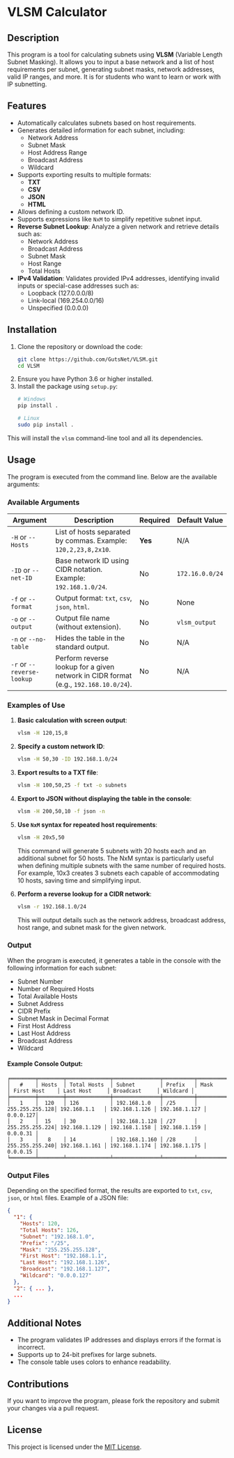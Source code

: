 # VLSM Calculator

## Description

This program is a tool for calculating subnets using **VLSM** (Variable Length Subnet Masking). It allows you to input a base network and a list of host requirements per subnet, generating subnet masks, network addresses, valid IP ranges, and more. It is for students who want to learn or work with IP subnetting.

## Features

- Automatically calculates subnets based on host requirements.
- Generates detailed information for each subnet, including:
  - Network Address
  - Subnet Mask
  - Host Address Range
  - Broadcast Address
  - Wildcard
- Supports exporting results to multiple formats:
  - **TXT**
  - **CSV**
  - **JSON**
  - **HTML**
- Allows defining a custom network ID.
- Supports expressions like `NxM` to simplify repetitive subnet input.
- **Reverse Subnet Lookup**: Analyze a given network and retrieve details such as:
  - Network Address
  - Broadcast Address
  - Subnet Mask
  - Host Range
  - Total Hosts
- **IPv4 Validation**: Validates provided IPv4 addresses, identifying invalid inputs or special-case addresses such as:
  - Loopback (127.0.0.0/8)
  - Link-local (169.254.0.0/16)
  - Unspecified (0.0.0.0)

## Installation

1. Clone the repository or download the code:
   ```bash
   git clone https://github.com/GutsNet/VLSM.git
   cd VLSM
   ```
2. Ensure you have Python 3.6 or higher installed.
3. Install the package using `setup.py`:
   ```bash
   # Windows
   pip install .

   # Linux
   sudo pip install .
   ```

This will install the `vlsm` command-line tool and all its dependencies.

## Usage

The program is executed from the command line. Below are the available arguments:

### Available Arguments

| Argument             | Description                                                                                 | Required   | Default Value             |
|-----------------------|---------------------------------------------------------------------------------------------|------------|---------------------------|
| `-H` or `--Hosts`    | List of hosts separated by commas. Example: `120,2,23,8,2x10`.                              | **Yes**    | N/A                       |
| `-ID` or `--net-ID`  | Base network ID using CIDR notation. Example: `192.168.1.0/24`.                                                   | No         | `172.16.0.0/24`              |
| `-f` or `--format`   | Output format: `txt`, `csv`, `json`, `html`.                                               | No         | None                      |
| `-o` or `--output`   | Output file name (without extension).                                                      | No         | `vlsm_output`             |
| `-n` or `--no-table` | Hides the table in the standard output.                                                    | No         | N/A                       |
| `-r` or `--reverse-lookup` | Perform reverse lookup for a given network in CIDR format (e.g., `192.168.10.0/24`). | No         | N/A                       |

### Examples of Use

1. **Basic calculation with screen output**:
   ```bash
   vlsm -H 120,15,8
   ```

2. **Specify a custom network ID**:
   ```bash
   vlsm -H 50,30 -ID 192.168.1.0/24
   ```

3. **Export results to a TXT file**:
   ```bash
   vlsm -H 100,50,25 -f txt -o subnets
   ```

4. **Export to JSON without displaying the table in the console**:
   ```bash
   vlsm -H 200,50,10 -f json -n
   ```

5. **Use `NxM` syntax for repeated host requirements**:
   ```bash
   vlsm -H 20x5,50
   ```
   This command will generate 5 subnets with 20 hosts each and an additional subnet for 50 hosts. The NxM syntax is particularly useful when defining multiple subnets with the same number of required hosts. For example, 10x3 creates 3 subnets each capable of accommodating 10 hosts, saving time and simplifying input.

6. **Perform a reverse lookup for a CIDR network**:
   ```bash
   vlsm -r 192.168.1.0/24
   ```
   This will output details such as the network address, broadcast address, host range, and subnet mask for the given network.

### Output

When the program is executed, it generates a table in the console with the following information for each subnet:

- Subnet Number
- Number of Required Hosts
- Total Available Hosts
- Subnet Address
- CIDR Prefix
- Subnet Mask in Decimal Format
- First Host Address
- Last Host Address
- Broadcast Address
- Wildcard

#### Example Console Output:

```
╒════════╤════════╤══════════════╤═══════════════╤══════════╤═══════════════╤═══════════════╤═══════════════╤═══════════════╤══════════╕
│   #    │ Hosts  │ Total Hosts  │ Subnet        │ Prefix   │ Mask          │ First Host    │ Last Host     │ Broadcast     │ Wildcard │
╞════════╪════════╪══════════════╪═══════════════╪══════════╪═══════════════╪═══════════════╪═══════════════╪═══════════════╪══════════╡
│   1    │  120   │ 126          │ 192.168.1.0   │ /25      │ 255.255.255.128│ 192.168.1.1   │ 192.168.1.126 │ 192.168.1.127 │ 0.0.0.127│
│   2    │  15    │ 30           │ 192.168.1.128 │ /27      │ 255.255.255.224│ 192.168.1.129 │ 192.168.1.158 │ 192.168.1.159 │ 0.0.0.31 │
│   3    │   8    │ 14           │ 192.168.1.160 │ /28      │ 255.255.255.240│ 192.168.1.161 │ 192.168.1.174 │ 192.168.1.175 │ 0.0.0.15 │
╘════════╧════════╧══════════════╧═══════════════╧══════════╧═══════════════╧═══════════════╧═══════════════╧═══════════════╧══════════╛
```

### Output Files

Depending on the specified format, the results are exported to `txt`, `csv`, `json`, or `html` files. Example of a JSON file:

```json
{
  "1": {
    "Hosts": 120,
    "Total Hosts": 126,
    "Subnet": "192.168.1.0",
    "Prefix": "/25",
    "Mask": "255.255.255.128",
    "First Host": "192.168.1.1",
    "Last Host": "192.168.1.126",
    "Broadcast": "192.168.1.127",
    "Wildcard": "0.0.0.127"
  },
  "2": { ... },
  ...
}
```

## Additional Notes

- The program validates IP addresses and displays errors if the format is incorrect.
- Supports up to 24-bit prefixes for large subnets.
- The console table uses colors to enhance readability.

## Contributions

If you want to improve the program, please fork the repository and submit your changes via a pull request.

## License

This project is licensed under the [MIT License](LICENSE).
